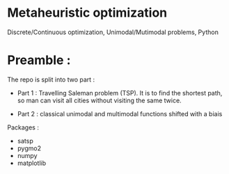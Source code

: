 # Metaheuristic optimization
Discrete/Continuous optimization, Unimodal/Mutimodal problems, Python 


# Preamble :

The repo is split into two part : 

- Part 1 : Travelling Saleman problem (TSP). It is to find the shortest path, so man can visit all cities without visiting the same twice.

- Part 2 : classical unimodal and multimodal functions shifted with a biais 

Packages :

- satsp
- pygmo2
- numpy
- matplotlib

